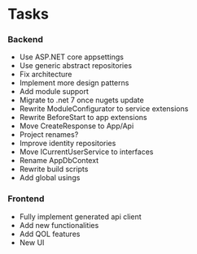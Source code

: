 # Tasks
### Backend
- Use ASP.NET core appsettings
- Use generic abstract repositories 
- Fix architecture
- Implement more design patterns
- Add module support
- Migrate to .net 7 once nugets update
- Rewrite ModuleConfigurator to service extensions
- Rewrite BeforeStart to app extensions
- Move CreateResponse to App/Api
- Project renames?
- Improve identity repositories
- Move ICurrentUserService to interfaces
- Rename AppDbContext
- Rewrite build scripts
- Add global usings

### Frontend
- Fully implement generated api client
- Add new functionalities
- Add QOL features
- New UI